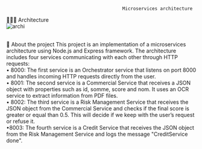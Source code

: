 
                                               Microservices architecture 

👨🏽‍💻 Architecture <br/>
![archi](https://github.com/NaimDali/Microservices-Architecture/assets/57017057/11e47ee9-b579-4adb-b0b7-a362f65998ae)

<br/>
🎯 About the project
This project is an implementation of a microservices architecture using Node.js and Express framework. The architecture includes four services communicating with each other through HTTP requests: <br/>
• 8000:	The first service is an Orchestrator service that listens on port 8000 and handles incoming HTTP requests directly from the user. <br/>
• 8001:	The second service is a Commercial Service that receives a JSON object with properties such as id, somme, score and nom. It uses an OCR service to extract information from PDF files. <br/>
•	8002: The third service is a Risk Management Service that receives the JSON object from the Commercial Service and checks if the final score is greater or equal than 0.5. This will decide if we keep with the user’s request or refuse it.<br/>
 •8003: 	The fourth service is a Credit Service that receives the JSON object from the Risk Management Service and logs the message "CreditService done".<br/>


